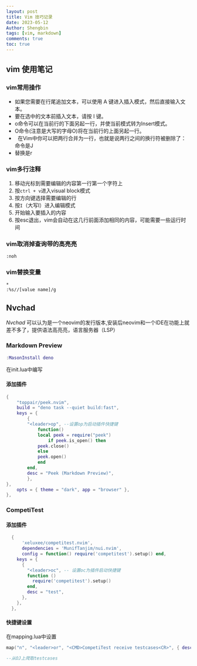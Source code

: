 ```yaml
---
layout: post
title: Vim 技巧记录
date: 2023-05-12
Author: Shengbin 
tags: [vim, markdown]
comments: true
toc: true
---
```



## vim 使用笔记

### vim常用操作

- 如果您需要在行尾追加文本，可以使用 A 键进入插入模式，然后直接输入文本。
- 要在选中的文本前插入文本，请按 I 键。
-   o命令可以在当前行的下面另起一行，并使当前模式转为Insert模式。
- O命令(注意是大写的字母O)将在当前行的上面另起一行。
-   在Vim中你可以把两行合并为一行，也就是说两行之间的换行符被删除了：命令是J
- 替换是r

### vim多行注释

1. 移动光标到需要编辑的内容第一行第一个字符上
2. 按`ctrl + v`进入visual block模式
3. 按方向键选择需要编辑的行
4. 按`I`（大写I）进入编辑模式
5. 开始输入要插入的内容
6. 按esc退出，vim会自动在这几行前面添加相同的内容，可能需要一些运行时间

  
### vim取消掉查询带的高亮亮

```shell
:noh
```

### vim替换变量

```
* 
:%s//[value name]/g
```

##  Nvchad

$Nvchad$ 可以认为是一个neovim的发行版本,安装后neovim和一个IDE在功能上就差不多了，提供语法高亮亮，语言服务器（LSP）


### Markdown Preview


```lua
:MasonInstall deno
```
在init.lua中编写

#### 添加插件

```lua
{
    "toppair/peek.nvim",
    build = "deno task --quiet build:fast",
    keys = {
        {
        "<leader>op", --设置op为启动插件快捷键
            function()
            local peek = require("peek")
                if peek.is_open() then
            peek.close()
            else
            peek.open()
            end
        end,
        desc = "Peek (Markdown Preview)",
        },
},
    opts = { theme = "dark", app = "browser" },
},
```

### CompetiTest

#### 添加插件


```lua
  {
	  'xeluxee/competitest.nvim',
	  dependencies = 'MunifTanjim/nui.nvim',
	  config = function() require('competitest').setup() end,
    keys = {
      {
        "<leader>oc", -- 设置oc为插件启动快捷键
        function ()
          require('competitest').setup()
        end,
        desc = "test",
      },
    },
  },

```
#### 快捷键设置

在mapping.lua中设置

```lua
map("n", "<leader>or", "<CMD>CompetiTest receive testcases<CR>", { desc = "CompetiTest receive testcases"});

--从OJ上爬取testcases
```
